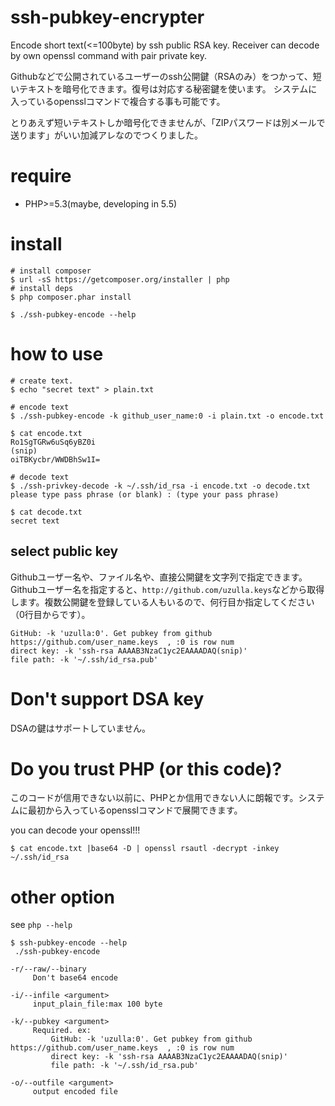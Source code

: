 ssh-pubkey-encrypter
==========================

Encode short text(<=100byte) by ssh public RSA key. Receiver can decode by own openssl command with pair private key.

Githubなどで公開されているユーザーのssh公開鍵（RSAのみ）をつかって、短いテキストを暗号化できます。復号は対応する秘密鍵を使います。
システムに入っているopensslコマンドで複合する事も可能です。

とりあえず短いテキストしか暗号化できませんが、「ZIPパスワードは別メールで送ります」がいい加減アレなのでつくりました。

# require

- PHP>=5.3(maybe, developing in 5.5)

# install

```
# install composer
$ url -sS https://getcomposer.org/installer | php
# install deps
$ php composer.phar install

$ ./ssh-pubkey-encode --help
```

# how to use

```
# create text.
$ echo "secret text" > plain.txt

# encode text
$ ./ssh-pubkey-encode -k github_user_name:0 -i plain.txt -o encode.txt

$ cat encode.txt
Ro1SgTGRw6uSq6yBZ0i
(snip)
oiTBKycbr/WWDBhSw1I=

# decode text
$ ./ssh-privkey-decode -k ~/.ssh/id_rsa -i encode.txt -o decode.txt
please type pass phrase (or blank) : (type your pass phrase)

$ cat decode.txt
secret text
```

## select public key

Githubユーザー名や、ファイル名や、直接公開鍵を文字列で指定できます。
Githubユーザー名を指定すると、`http://github.com/uzulla.keys`などから取得します。複数公開鍵を登録している人もいるので、何行目か指定してください（0行目からです）。

```
GitHub: -k 'uzulla:0'. Get pubkey from github https://github.com/user_name.keys  , :0 is row num
direct key: -k 'ssh-rsa AAAAB3NzaC1yc2EAAAADAQ(snip)'
file path: -k '~/.ssh/id_rsa.pub'
```

# Don't support DSA key

DSAの鍵はサポートしていません。

# Do you trust PHP (or this code)?

このコードが信用できない以前に、PHPとか信用できない人に朗報です。システムに最初から入っているopensslコマンドで展開できます。

you can decode your openssl!!!

```
$ cat encode.txt |base64 -D | openssl rsautl -decrypt -inkey ~/.ssh/id_rsa
```

# other option

see `php --help`

```
$ ssh-pubkey-encode --help
 ./ssh-pubkey-encode

-r/--raw/--binary
     Don't base64 encode

-i/--infile <argument>
     input_plain_file:max 100 byte

-k/--pubkey <argument>
     Required. ex:
         GitHub: -k 'uzulla:0'. Get pubkey from github https://github.com/user_name.keys  , :0 is row num
         direct key: -k 'ssh-rsa AAAAB3NzaC1yc2EAAAADAQ(snip)'
         file path: -k '~/.ssh/id_rsa.pub'

-o/--outfile <argument>
     output encoded file
```
